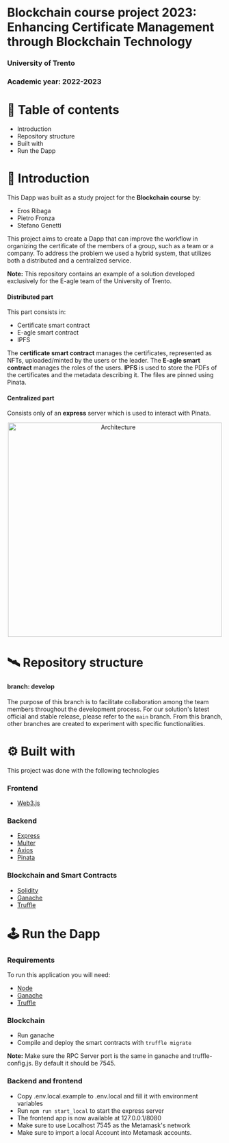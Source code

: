 # Blockchain course project 2023: Enhancing Certificate Management through Blockchain Technology
### University of Trento
### Academic year: 2022-2023 

# 📕 Table of contents
- Introduction
- Repository structure
- Built with
- Run the Dapp

# 📝 Introduction
This Dapp was built as a study project for the **Blockchain course** by:
- Eros Ribaga
- Pietro Fronza
- Stefano Genetti
  
This project aims to create a Dapp that can improve the workflow in organizing the certificate of the members of a group, such as a team or a company.
To address the problem we used a hybrid system, that utilizes both a distributed and a centralized service.

**Note:** This repository contains an example of a solution developed exclusively for the E-agle team of the University of Trento.

#### Distributed part
This part consists in:
- Certificate smart contract
- E-agle smart contract
- IPFS

The **certificate smart contract** manages the certificates, represented as NFTs, uploaded/minted by the users or the leader.
The **E-agle smart contract** manages the roles of the users.
**IPFS** is used to store the PDFs of the certificates and the metadata describing it. The files are pinned using Pinata.

#### Centralized part
Consists only of an **express** server which is used to interact with Pinata.

<p align="center">
  <img alt="Architecture" height="500" src="https://github.com/StefanoGenettiUniTN/decentralised-certificate-management/assets/29599452/ed66b9d3-4344-4bcb-b89b-c91def46a438">
<p />


# 🛰 Repository structure
#### branch: develop

The purpose of this branch is to facilitate collaboration among the team members throughout the development process. For our solution's latest official and stable release, please refer to the `main` branch.
From this branch, other branches are created to experiment with specific functionalities.

# ⚙ Built with
This project was done with the following technologies
### Frontend
- [Web3.js](https://web3js.readthedocs.io/en/v1.3.4/)

### Backend
- [Express](https://expressjs.com/pt-br/)
- [Multer](https://github.com/expressjs/multer)
- [Axios](https://axios-http.com/docs/intro)
- [Pinata](https://www.pinata.cloud/)

### Blockchain and Smart Contracts
- [Solidity](https://docs.soliditylang.org/en/v0.8.20/)
- [Ganache](https://trufflesuite.com/ganache/)
- [Truffle](https://trufflesuite.com/)

# 🕹 Run the Dapp
### Requirements
To run this application you will need:
- [Node](https://nodejs.org/en)
- [Ganache](https://trufflesuite.com/ganache/)
- [Truffle](https://trufflesuite.com/)

### Blockchain
- Run ganache
- Compile and deploy the smart contracts with `truffle migrate`

**Note:** Make sure the RPC Server port is the same in ganache and truffle-config.js. By default it should be 7545.


### Backend and frontend
- Copy .env.local.example to .env.local and fill it with environment variables
- Run `npm run start_local` to start the express server
- The frontend app is now available at 127.0.0.1/8080
- Make sure to use Localhost 7545 as the Metamask's network 
- Make sure to import a local Account into Metamask accounts.
